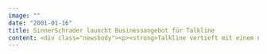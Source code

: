 ```yaml
---
image: ""
date: "2001-01-16"
title: SinnerSchrader launcht Businessangebot für Talkline
content: <div class="newsbody"><p><strong>Talkline vertieft mit einem neuen Internetangebot das Geschäft mit Firmenkunden und Selbständigen.</strong></p><p>SinnerSchrader hat hierfür den Webauftritt talkline-business.de entwickelt, der Orientierung in der wachsenden Vielfalt der verschiedenen Kommunikationstechnologien bietet. Der Internetdienstleister betreut das deutsche Tochterunternehmen der Tele Danmark seit 1998 in allen Bereichen des internetgestützten Vertriebs von Telekommunikationsdienstleistungen. Talkline ist eines der wenigen Unternehmen, das Festnetz, Mobilfunk und Internet aus einer Hand anbietet. Um die Vielfalt der Sprach- und Datentechnologien je nach Beruf und Branche effizient einsetzen zu können, informiert die Website über alle Techniken, erklärt die Einsatzbereiche, bietet Praxisbeispiele und benennt ihre Kosten. Schwerpunkt von talkline-business.de sind die für professionelle Anwender besonders wichtigen Datendienste. Der Webauftritt bietet hierzu alles Wissenswerte über die Einsatzbereiche virtueller Datennetze, Breitband- und Satellitendienste sowie komplexer Internetlösungen.</p></div>
---
```

